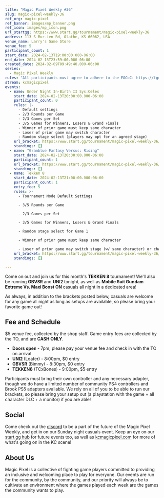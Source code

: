 ```yaml
---
title: "Magic Pixel Weekly #36"
slug: magic-pixel-weekly-36
ref_org: magic-pixel
ref_banner: images/mp_banner.png
ref_icon: images/mp_icon.png
url_startgg: https://www.start.gg/tournament/magic-pixel-weekly-36
address: 113 S Mur-Len Rd, Olathe, KS 66062, USA
venue_name: Larry's Game Store
venue_fee: 5
participant_count: 1
start_date: 2024-02-13T19:00:00.000-06:00
end_date: 2024-02-13T23:59:00.000-06:00
created_date: 2024-02-09T09:49:40.000-06:00
series:
  - Magic Pixel Weekly
rules: "All participants must agree to adhere to the FGCoC: https://fgcoc.com/"
stream: kcmagicpixel
events:
  - name: Under Night In-Birth II Sys:Celes
    start_date: 2024-02-13T20:00:00.000-06:00
    participant_count: 0
    rules: |-
      - Default settings
      - 2/3 Rounds per Game
      - 2/3 Games per Set
      - 3/5 Games for Winners, Losers & Grand Finals
      - Winner of prior game must keep same character
      - Loser of prior game may switch character
      - Random stage select (players may opt for an agreed stage)
    url_bracket: https://www.start.gg/tournament/magic-pixel-weekly-36/events/under-night-in-birth-ii-sys-celes/brackets/1578238/2365061
    standings: []
  - name: "Granblue Fantasy Versus: Rising"
    start_date: 2024-02-13T20:30:00.000-06:00
    participant_count: 1
    url_bracket: https://www.start.gg/tournament/magic-pixel-weekly-36/events/granblue-fantasy-versus-rising/brackets/1578236/2365059
    standings: []
  - name: Tekken 8
    start_date: 2024-02-13T21:00:00.000-06:00
    participant_count: 1
    entry_fee: 5
    rules: >-
      - Tournament Mode Default Settings

      - 3/5 Rounds per Game

      - 2/3 Games per Set

      - 3/5 Games for Winners, Losers & Grand Finals

      - Random stage select for Game 1

      - Winner of prior game must keep same character

      - Loser of prior game may switch stage (w/ same character) or character (w/ random stage)
    url_bracket: https://www.start.gg/tournament/magic-pixel-weekly-36/events/tekken-8/brackets/1578237/2365060
    standings: []

---
```


Come on out and join us for this month's **TEKKEN 8** tournament! We'll also be running **GBVSR** and **UNI2** tonight, as well as **Mobile Suit Gundam Extreme Vs. Maxi Boost ON** casuals all night in a dedicated area!

As always, in addition to the brackets posted below, casuals are welcome for any game all night as long as setups are available, so please bring your favorite game out! 

## Fee and Schedule
$5 venue fee, collected by the shop staff. Game entry fees are collected by the TO, and are **CASH ONLY**. 

- **Doors open** - 7pm, please pay your venue fee and check in with the TO on arrival
- **UNI2** (Loafer) - 8:00pm, $0 entry
- **GBVSR** (Bimmy) - 8:30pm, $0 entry
- **TEKKEN8** (TCxBones) - 9:00pm, $5 entry

Participants must bring their own controller and any necessary adapter, though we do have a limited number of community PS4 controllers and Brook PS5 adapters available. We rely on all of you to be able to run our brackets, so please bring your setup out (a playstation with the game + all character DLC + a monitor) if you are able!  

## Social
Come check out the [discord](https://discord.gg/jkmn6CVrrQ) to be a part of the future of the Magic Pixel Weekly, and get in on our Sunday night casuals event. Keep an eye on our [start.gg hub](https://www.start.gg/hub/magic-pixel) for future events too, as well as [kcmagicpixel.com](https://kcmagicpixel.com) for more of what's going on in the KC scene!

## About Us

Magic Pixel is a collective of fighting game players committed to providing an inclusive and welcoming place to play for everyone. Our events are run for the community, by the community, and our priority will always be to cultivate an environment where the games played each week are the games the community wants to play.
  